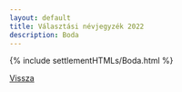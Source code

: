 ```yaml
---
layout: default
title: Választási névjegyzék 2022
description: Boda
---
```


{% include settlementHTMLs/Boda.html %}

[Vissza](../)